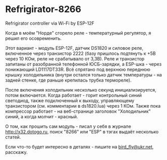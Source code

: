# Refrigirator-8266

Refrigirator controller via Wi-Fi by ESP-12F

Когда в моём "Норде" сгорело реле - температурный регулятор, я решил его осовременить.

Этот вариант - модуль ESP-12F, датчик DS1820 и силовое реле, включенное через транзистор 2222 (базу пришлось подтянуть к +5В через 10 КОм, реле не срабатывало от 3,3В). Реле и транзистор запитаны от разобранной телефонной ЮСБ-зарядки, а ESP-шка - через понижающий LD1117DT33R. Всё спрятано под верхнюю переднюю крышку холодильника (внутри остался только датчик температуры - на задней стенке, где раньше крепилась трубка термореле).

После включения холодильник несколько секунд инициализируется, потом включается. Когда работает - горит контрольный синий светодиод, также подключенный к выходу, управляющему транзистором (см. комментарии в ds1820.lua) через 1 КОм. Также пока компрессор работает - на веб-странице заголовок "Холодильник" синий, а когда молчит - красный.

О том, как прошить сам модуль - писал у себя в журнале http://x32.dotogo.ru, поиск "8266" или "ESP" в тэгах выдаёт несколько статей.

Если что-то будет интересно в деталях - пишите на bird_fly@ukr.net, расскажу.
